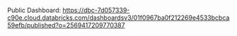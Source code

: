 Public Dashboard:
https://dbc-7d057339-c90e.cloud.databricks.com/dashboardsv3/01f0967ba0f212269e4533bcbca59efb/published?o=2569417209770387
